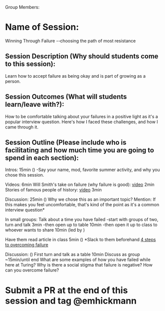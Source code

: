 Group Members:


# Name of Session: 
Winning Through Failure --choosing the path of most resistance 

## Session Description (Why should students come to this session):

Learn how to accept failure as being okay and is part of growing as a person.

## Session Outcomes (What will students learn/leave with?):

How to be comfortable talking about your failures in a positive light as it's a popular interview question.
Here's how I faced these challenges, and how I came through it.

## Session Outline (Please include who is facilitating and how much time you are going to spend in each section):
Intros: 15min ()
 -Say your name, mod, favorite summer activity, and why you chose this session.

Videos: 6min
Will Smith's take on failure (why failure is good): [video](https://www.youtube.com/watch?v=wFf6rhcYkXw) 2min
Stories of famous people of history: [video](https://www.youtube.com/watch?v=zLYECIjmnQs) 3min

Discussion: 25min ()
Why we chose this as an important topic?
Mention: If this makes you feel uncomfortable, that's kind of the point as it's a common interview question*

In small groups: Talk about a time you have failed 
  -start with groups of two, turn and talk 3min
  -then open up to table 10min
  -then open it up to class to whoever wants to share 10min (led by )

Have them read article in class 5min ()
*Slack to them beforehand
  [4 steps to overcoming failure](https://www.fastcompany.com/3035120/4-steps-to-overcoming-failure-and-using-it-to-your-advanta)

Discussion: ()
First turn and talk as a table 10min
Discuss as group ~15min/until end
 What are some examples of how you have failed while here at Turing?
 Why is there a social stigma that failure is negative?
 How can you overcome failure?

# Submit a PR at the end of this session and tag @emhickmann

